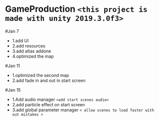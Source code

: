 # GameProduction `<this project is made with unity 2019.3.0f3>`

#Jan 7
*  1.add UI 
* 2.add resources 
* 3.add altas addone 
* 4.optimized the map 


#Jan 11
* 1.optimized the second map 
* 2.add fade in and out in start screen 

#Jan 15
* 1.Add audio manager `<add start scenes audio>`
* 2.add particle effect on start screen 
* 3.add global parameter manager `< allow scenes to load faster with out mistakes >` 
 
